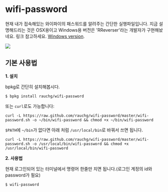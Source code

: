 # wifi-password

현재 내가 접속해있는 와이파이의 패스워드를 알려주는 간단한 실행파일입니다.
지금 설명해드리는 것은 OSX용이고 Windows용 버전은 'RReverser'라는 개발자가 구현해놨네요.
링크 참고하세요.
[Windows version](https://github.com/RReverser/WiFi-Password).

![](https://i.cloudup.com/uUo8iSbKXRh/km6iJT.gif)

## 기본 사용법

**1. 설치**

bpkg로 간단히 설치해봅시다. 

```
$ bpkg install rauchg/wifi-password
```

또는 `curl`로도 가능합니다:

```
curl -L https://raw.github.com/rauchg/wifi-password/master/wifi-password.sh -o ~/bin/wifi-password && chmod +x ~/bin/wifi-password
```

`$PATH`에 `~/bin`가 없다면 아래 처럼 `/usr/local/bin`로 바꿔서 쓰면 됩니다.

```
curl -L https://raw.github.com/rauchg/wifi-password/master/wifi-password.sh -o /usr/local/bin/wifi-password && chmod +x /usr/local/bin/wifi-password
```


**2. 사용법**

현재 로그인되어 있는 터미널에서 명령어 한줄만 치면 됩니다.(로그인 계정의 id와 password가 필요)

```
$ wifi-password
```
